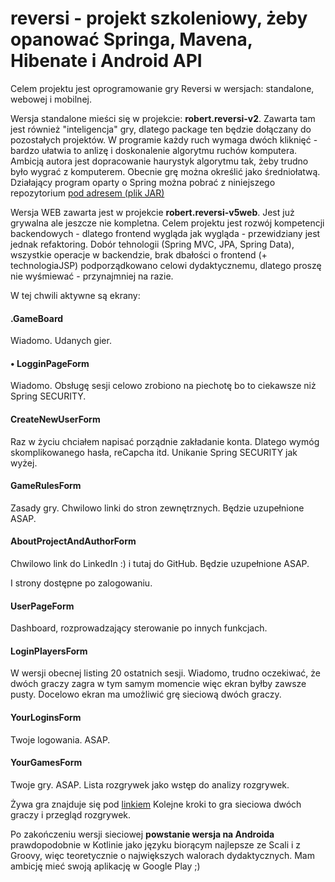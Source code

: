 # reversi - projekt szkoleniowy, żeby opanować Springa, Mavena, Hibenate i Android API

Celem projektu jest oprogramowanie gry Reversi w wersjach: standalone, webowej i mobilnej.

Wersja standalone mieści się w projekcie: <b>robert.reversi-v2</b>.
Zawarta tam jest również "inteligencja" gry, dlatego package ten będzie dołączany do pozostałych projektów.
W programie każdy ruch wymaga dwóch kliknięć - bardzo ułatwia to anlizę i doskonalenie algorytmu ruchów komputera. Ambicją autora jest dopracowanie haurystyk algorytmu tak, żeby trudno było wygrać z komputerem. Obecnie grę można określić jako średniołatwą. Działający program oparty o Spring można pobrać z niniejszego repozytorium <a href="https://github.com/RobertPod/reversi/blob/master/robert.reversi-v2/target/reversi_v2.jar">pod adresem (plik JAR)</a>

Wersja WEB zawarta jest w projekcie <strong>robert.reversi-v5web</strong>. Jest już grywalna ale jeszcze nie kompletna.
Celem projektu jest rozwój kompetencji backendowych - dlatego frontend wygląda jak wygląda - przewidziany jest jednak refaktoring.
Dobór tehnologii (Spring MVC, JPA, Spring Data), wszystkie operacje w backendzie, brak dbałości o frontend (+ technologiaJSP) podporządkowano celowi dydaktycznemu, dlatego proszę nie wyśmiewać - przynajmniej na razie.

W tej chwili aktywne są ekrany:
<h4>.GameBoard</h4>
Wiadomo. Udanych gier.

<h4>&bullet; LogginPageForm</h4>
Wiadomo. Obsługę sesji celowo zrobiono na piechotę bo to ciekawsze niż Spring SECURITY.

<h4>CreateNewUserForm</h4>
Raz w życiu chciałem napisać porządnie zakładanie konta. Dlatego wymóg skomplikowanego hasła, reCapcha itd. Unikanie Spring SECURITY jak wyżej.

<h4>GameRulesForm</h4>
Zasady gry. Chwilowo linki do stron zewnętrznych. Będzie uzupełnione ASAP.

<h4>AboutProjectAndAuthorForm</h4>
Chwilowo link do LinkedIn :) i tutaj do GitHub. Będzie uzupełnione ASAP.

I strony dostępne po zalogowaniu.
<h4>UserPageForm</h4>
Dashboard, rozprowadzający sterowanie po innych funkcjach.

<h4>LoginPlayersForm</h4>
W wersji obecnej listing 20 ostatnich sesji. Wiadomo, trudno oczekiwać, że dwóch graczy zagra w tym samym momencie więc ekran byłby zawsze pusty. Docelowo ekran ma umożliwić grę sieciową dwóch graczy.

<h4>YourLoginsForm</h4>
Twoje logowania. ASAP.

<h4>YourGamesForm</h4>
Twoje gry. ASAP. Lista rozgrywek jako wstęp do analizy rozgrywek.


Żywa gra znajduje się pod <a href="http://reversiv5web.cfapps.io">linkiem</a>
Kolejne kroki to gra sieciowa dwóch graczy i przegląd rozgrywek.

Po zakończeniu wersji sieciowej <strong>powstanie wersja na Androida</strong> prawdopodobnie w Kotlinie jako języku biorącym najlepsze ze Scali i z Groovy, więc teoretycznie o największych walorach dydaktycznych. Mam ambicję mieć swoją aplikację w Google Play ;)

